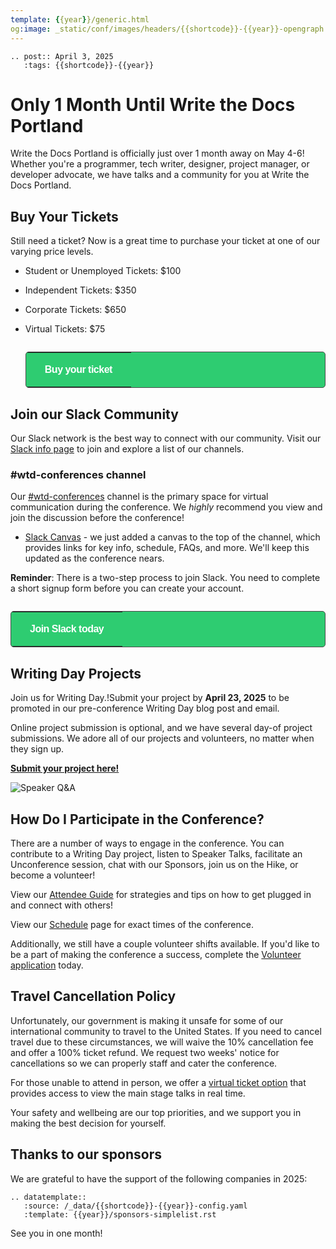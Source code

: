 ```yaml
---
template: {{year}}/generic.html
og:image: _static/conf/images/headers/{{shortcode}}-{{year}}-opengraph.jpg
---
```


```{eval-rst}
.. post:: April 3, 2025
   :tags: {{shortcode}}-{{year}}
```

# Only 1 Month Until Write the Docs Portland

Write the Docs Portland is officially just over 1 month away on May 4-6! Whether you're a programmer, tech writer, designer, project manager, or developer advocate, we have talks and a community for you at Write the Docs Portland.

## Buy Your Tickets

Still need a ticket? Now is a great time to purchase your ticket at one of our varying price levels.

- Student or Unemployed Tickets: $100
- Independent Tickets: $350
- Corporate Tickets: $650
- Virtual Tickets: $75

   <p style="margin: 2em 0;">
   <table border="0" cellpadding="0" cellspacing="0" style="background-color:#2ECC71; border:1px solid #4a4a4a; border-radius:5px;">
   <tr>
      <td align="center" valign="middle" style="color:#FFFFFF; font-family:Helvetica, Arial, sans-serif; font-size:16px; font-weight:bold; letter-spacing:-.5px; line-height:150%; padding-top:15px; padding-right:30px; padding-bottom:15px; padding-left:30px;">
         <a href="https://www.writethedocs.org/conf/{{shortcode}}/{{year}}/tickets/" target="_blank" style="color:#FFFFFF; text-decoration:none; border-bottom: none;">Buy your ticket</a>
      </td>
   </tr>
   </table>
   </p>

## Join our Slack Community

Our Slack network is the best way to connect with our community. Visit our [Slack info page](https://www.writethedocs.org/slack/) to join and explore a list of our channels.

### #wtd-conferences channel
Our [#wtd-conferences](https://writethedocs.slack.com/archives/C1AKFQATH) channel is the primary space for virtual communication during the conference. We *highly* recommend you view and join the discussion before the conference!

- [Slack Canvas](https://writethedocs.slack.com/docs/T0299N2DL/F06BQAVNSH3) - we just added a canvas to the top of the channel, which provides links for key info, schedule, FAQs, and more. We'll keep this updated as the conference nears. 

**Reminder**: There is a two-step process to join Slack. You need to complete a short signup form before you can create your account.

   <p style="margin: 2em 0;">
   <table border="0" cellpadding="0" cellspacing="0" style="background-color:#2ECC71; border:1px solid #4a4a4a; border-radius:5px;">
   <tr>
      <td align="center" valign="middle" style="color:#FFFFFF; font-family:Helvetica, Arial, sans-serif; font-size:16px; font-weight:bold; letter-spacing:-.5px; line-height:150%; padding-top:15px; padding-right:30px; padding-bottom:15px; padding-left:30px;">
         <a href="https://docs.google.com/forms/d/e/1FAIpQLSdq4DWRphVt1qVqH8NsjNnS0Szu_NljjZRUvyYqR7mdc00zKQ/viewform" target="_blank" style="color:#FFFFFF; text-decoration:none; border-bottom: none;">Join Slack today</a>
      </td>
   </tr>
   </table>
   </p>

## Writing Day Projects

Join us for Writing Day.!Submit your project by **April 23, 2025** to be promoted in our pre-conference Writing Day blog post and email.

Online project submission is optional, and we have several day-of project submissions. We adore all of our projects and volunteers, no matter when they sign up.

**[Submit your project here!](https://docs.google.com/forms/d/e/1FAIpQLSeHMZ1uXTfnT0HMm-KfsgxYV1w3tmS7bMPtBx4H9cktJpSrdg/viewform?usp=dialog)**

![Speaker Q&A](/_static/conf/images/headers/Speaker-Photo-2.jpg)

## How Do I Participate in the Conference? 

There are a number of ways to engage in the conference. You can contribute to a Writing Day project, listen to Speaker Talks, facilitate an Unconference session, chat with our Sponsors, join us on the Hike, or become a volunteer!

View our [Attendee Guide](https://www.writethedocs.org/conf/portland/2025/attendee-guide/) for strategies and tips on how to get plugged in and connect with others!

View our [Schedule](https://www.writethedocs.org/conf/portland/2025/schedule/) page for exact times of the conference.

Additionally, we still have a couple volunteer shifts available. If you'd like to be a part of making the conference a success, complete the [Volunteer application](https://docs.google.com/forms/d/e/1FAIpQLSfmogqirct-3eZyskVTDkx20406K3nRET78T2WSWEvz_fHPCQ/viewform?usp=sf_link) today.

## Travel Cancellation Policy

Unfortunately, our government is making it unsafe for some of our international community to travel to the United States. If you need to cancel travel due to these circumstances, we will waive the 10% cancellation fee and offer a 100% ticket refund. We request two weeks' notice for cancellations so we can properly staff and cater the conference.

For those unable to attend in person, we offer a [virtual ticket option](https://www.writethedocs.org/conf/portland/2025/tickets/) that provides access to view the main stage talks in real time. 

Your safety and wellbeing are our top priorities, and we support you in making the best decision for yourself. 

## Thanks to our sponsors

We are grateful to have the support of the following companies in 2025:

```{eval-rst}
.. datatemplate::
   :source: /_data/{{shortcode}}-{{year}}-config.yaml
   :template: {{year}}/sponsors-simplelist.rst
```

See you in one month!
